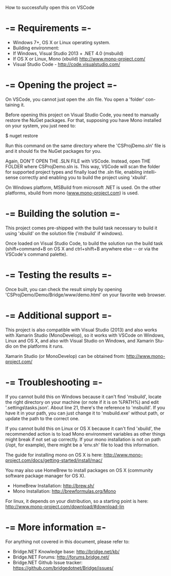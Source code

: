How to successfully open this on VSCode

-= Requirements =-
==================

- Windows 7+, OS X or Linux operating system.
- Building environment:
 - If Windows, Visual Studio 2013 + .NET 4.0 (msbuild)
 - If OS X or Linux, Mono (xbuild) http://www.mono-project.com/
- Visual Studio Code - http://code.visualstudio.com/

-= Opening the project =-
=========================

On VSCode, you cannot just open the .sln file. You open a 'folder' con-
taining it.

Before opening this project on Visual Studio Code, you need to manually
restore the NuGet packages. For that, supposing you have Mono installed on
your system, you just need to:

$ nuget restore

Run this command on the same directory where the 'CSProjDemo.sln' file is
and it should fix the NuGet packages for you.

Again, DON'T OPEN THE .SLN FILE with VSCode. Instead, open THE
FOLDER where CSProjDemo.sln is. This way, VSCode will scan the folder for
supported project types and finally load the .sln file, enabling intelli-
sense correctly and enabling you to build the project using 'xbuild'.

On Windows platform, MSBuild from microsoft .NET is used. On the other
platforms, xbuild from mono (www.mono-project.com) is used.

-= Building the solution =-
===========================

This project comes pre-shipped with the build task necessary to build it
using 'xbuild' on the solution file ('msbuild' if windows).

Once loaded on Visual Studio Code, to build the solution run the build
task (shift+command+B on OS X and ctrl+shift+B anywhere else -- or via
the VSCode's command palette).

-= Testing the results =-
=========================

Once built, you can check the result simply by opening
'CSProjDemo/Demo/Bridge/www/demo.html' on your favorite web browser.

-= Additional support =-
========================

This project is also compatible with Visual Studio (2013) and also works
with Xamarin Studio (MonoDevelop), so it works with VSCode on Windows,
Linux and OS X, and also with Visual Studio on Windows, and Xamarin Stu-
dio on the platforms it runs.

Xamarin Studio (or MonoDevelop) can be obtained from:
http://www.mono-project.com/

-= Troubleshooting =-
=====================

If you cannot build this on Windows because it can't find 'msbuild',
locate the right directory on your machine (or note if it is on %PATH%)
and edit '.settings\tasks.json'. About line 21, there's the reference
to 'msbuild'. If you have it in your path, you can just change it to
'msbuild.exe' without path, or update the path to the correct one.

If you cannot build this on Linux or OS X because it can't find 'xbuild',
the recommended action is to load Mono environment variables as other
things might break if not set up correctly. If your mono installation is
not on path (/opt, for example), there might be a 'env.sh' file to load
this information.

The guide for installing mono on OS X is here:
http://www.mono-project.com/docs/getting-started/install/mac/

You may also use HomeBrew to install packages on OS X (community software
package manager for OS X).
- HomeBrew Installation: http://brew.sh/
- Mono Installation: http://brewformulas.org/Mono

For linux, it depends on your distribution, so a starting point is here:
http://www.mono-project.com/download/#download-lin

-= More information =-
======================

For anything not covered in this document, please refer to:
- Bridge.NET Knowledge base: http://bridge.net/kb/
- Bridge.NET Forums: http://forums.bridge.net/
- Bridge.NET Github Issue tracker:
  https://github.com/bridgedotnet/Bridge/issues/
